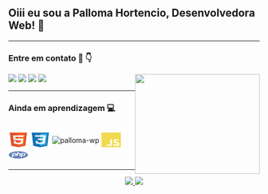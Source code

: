 ## Oiii eu sou a Palloma Hortencio, Desenvolvedora Web! 🧏
<hr>

   ### Entre em contato 📱 👇 
<div> 
  <a href="https://api.whatsapp.com/send?phone=5511984454648" target="_blank"><img src="https://img.shields.io/badge/WhatsApp-25D366?style=for-the-badge&logo=whatsapp&logoColor=white"></a>
  <a href="https://www.instagram.com/pallomahort/" target="_blank"><img src="https://img.shields.io/badge/-Instagram-%23E4405F?style=for-the-badge&logo=instagram&logoColor=white" target="_blank"></a>
  <a href = "mailto:palloma.hortencio@gmail.com"><img src="https://img.shields.io/badge/-Gmail-%23333?style=for-the-badge&logo=gmail&logoColor=white" target="_blank"></a>
  <a href="https://www.linkedin.com/in/palloma-hortencio-589570210/" target="_blank"><img src="https://img.shields.io/badge/-LinkedIn-%230077B5?style=for-the-badge&logo=linkedin&logoColor=white" target="_blank"></a> 
 <img align="right" src="https://cdn.discordapp.com/attachments/964320807360806972/971562104266031114/palloma.png" width="250" height="200"/>
  
 <hr>
  
</div>

### Ainda em aprendizagem 💻
<div style="display: inline_block"><br>
  <img align="center" alt="palloma-html" height="30" width="40" src="https://raw.githubusercontent.com/devicons/devicon/master/icons/html5/html5-original.svg">
  <img align="center" alt="palloma-css" height="30" width="40" src="https://raw.githubusercontent.com/devicons/devicon/master/icons/css3/css3-original.svg">
  <img align="center" alt="palloma-wp" height="40" width="70" src="https://cdn.jsdelivr.net/gh/devicons/devicon/icons/wordpress/wordpress-plain.svg">
  <img align="center" alt="palloma-js" height="30" width="40" src="https://raw.githubusercontent.com/devicons/devicon/master/icons/javascript/javascript-plain.svg">
  <img align="center" alt="palloma-php" height="30" width="40" src="https://raw.githubusercontent.com/devicons/devicon/master/icons/php/php-plain.svg">
</div>
  
<hr>
 

<div align="center">
  <a href="https://github.com/PallomaHortencio">
  <img height="160em" src="https://github-readme-stats.vercel.app/api?username=pallomahortencio&show_icons=true&theme=dracula&include_all_commits=true&count_private=true"/>
  <img height="160em" src="https://github-readme-stats.vercel.app/api/top-langs/?username=pallomahortencio&layout=compact&langs_count=7&theme=dracula">
    
</div>
